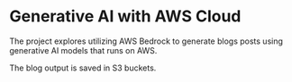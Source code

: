 # Generative AI with AWS Cloud 
The project explores utilizing AWS Bedrock to generate blogs posts using generative AI models that runs on AWS.

The blog output is saved in S3 buckets.
